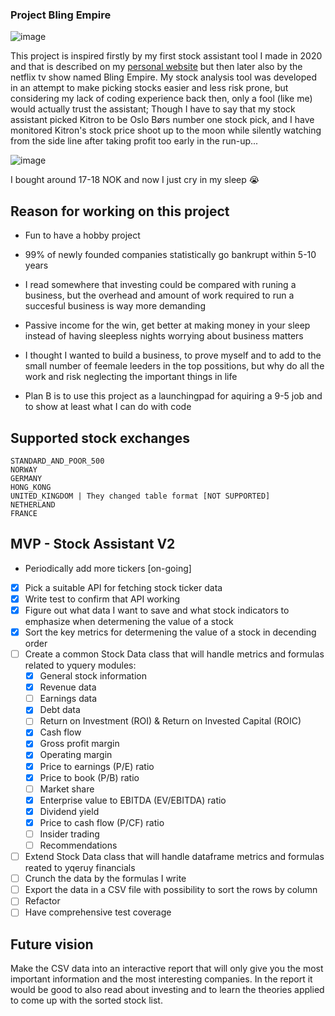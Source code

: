 ### Project Bling Empire

![image](https://m.media-amazon.com/images/M/MV5BMDJjYzY0YTEtNDJiOS00Yzk1LTgyZTctYmM0YTU3NzQwYmViXkEyXkFqcGdeQXVyMTQxNzMzNDI@._V1_FMjpg_UX1000_.jpg)


This project is inspired firstly by my first stock assistant tool I made in 2020 and that is described on my [personal website](https://hannatronsen.herokuapp.com/projects)
but then later also by the netflix tv show named Bling Empire. My stock analysis tool was developed in an attempt to make picking stocks easier and less risk prone, but considering my lack
of coding experience back then, only a fool (like me) would actually trust the assistant;  Though I have to say that my stock assistant picked Kitron to be Oslo Børs number one stock pick,
and I have monitored Kitron's stock price shoot up to the moon while silently watching from the side line after taking profit too early in the run-up... 

![image](https://user-images.githubusercontent.com/85925436/235963425-47fb04dd-3e56-417e-8924-65e0f1ced4b0.png)

I bought around 17-18 NOK and now I just cry in my sleep 😭

## Reason for working on this project

- Fun to have a hobby project
- 99% of newly founded companies statistically go bankrupt within 5-10 years
- I read somewhere that investing could be compared with runing a business, but the overhead and amount of work required to run a succesful business is way more demanding
- Passive income for the win, get better at making money in your sleep instead of having sleepless nights worrying about business matters
- I thought I wanted to build a business, to prove myself and to add to the small number of feemale leeders in the top possitions, but why do all the work and risk neglecting the important things in life

- Plan B is to use this project as a launchingpad for aquiring a 9-5 job and to show at least what I can do with code

## Supported stock exchanges
    STANDARD_AND_POOR_500
    NORWAY
    GERMANY
    HONG_KONG
    UNITED_KINGDOM | They changed table format [NOT SUPPORTED]
    NETHERLAND
    FRANCE


## MVP - Stock Assistant V2 
- Periodically add more tickers [on-going]
- [X] Pick a suitable API for fetching stock ticker data
- [X] Write test to confirm that API working
- [X] Figure out what data I want to save and what stock indicators to emphasize when determening the value of a stock
- [X] Sort the key metrics for determening the value of a stock in decending order
- [ ] Create a common Stock Data class that will handle metrics and formulas related to yquery modules:
    - [X] General stock information
    - [X] Revenue data
    - [ ] Earnings data
    - [X] Debt data
    - [ ] Return on Investment (ROI) & Return on Invested Capital (ROIC)
    - [X] Cash flow
    - [X] Gross profit margin
    - [X] Operating margin
    - [X] Price to earnings (P/E) ratio
    - [X] Price to book (P/B) ratio
    - [ ] Market share
    - [X] Enterprise value to EBITDA (EV/EBITDA) ratio
    - [X] Dividend yield
    - [X] Price to cash flow (P/CF) ratio
    - [ ] Insider trading
    - [ ] Recommendations
- [ ] Extend Stock Data class that will handle dataframe metrics and formulas reated to yqeruy financials
- [ ] Crunch the data by the formulas I write
- [ ] Export the data in a CSV file with possibility to sort the rows by column
- [ ] Refactor
- [ ] Have comprehensive test coverage

## Future vision

Make the CSV data into an interactive report that will only give you the most important information and the most interesting companies. In the report it would be good to also read about investing and to learn the theories applied to come up with the sorted stock list. 
    